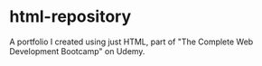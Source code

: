 # html-repository
A portfolio I created using just HTML, part of "The Complete Web Development Bootcamp" on Udemy. 
